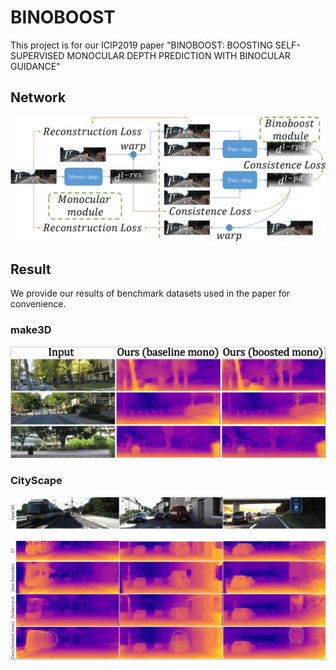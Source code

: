 # BINOBOOST
This project is for our ICIP2019 paper "BINOBOOST: BOOSTING SELF-SUPERVISED MONOCULAR DEPTH PREDICTION WITH BINOCULAR GUIDANCE"

## Network
<p align="center" >
<img src="network.jpg"  float=left>
</p>

## Result
We provide our results of benchmark datasets used in the paper for convenience.

### make3D
<p align="center" >
<img src="result.jpg"  float=left>
</p>

### CityScape
<p align="center" >
<img src="city.jpg"  float=left>
</p>
